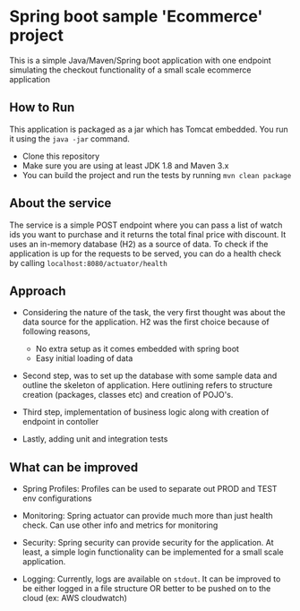 # Spring boot sample 'Ecommerce' project

This is a simple Java/Maven/Spring boot application with one endpoint simulating the checkout functionality of a small scale
ecommerce application

## How to Run

This application is packaged as a jar which has Tomcat embedded. You run it using the ```java -jar``` command.

* Clone this repository
* Make sure you are using at least JDK 1.8 and Maven 3.x
* You can build the project and run the tests by running ```mvn clean package```

## About the service

The service is a simple POST endpoint where you can pass a list of watch ids you want to purchase and it returns the
total final price with discount. It uses an in-memory database (H2) as a source of data. To check if the application is
up for the requests to be served, you can do a health check by calling ```localhost:8080/actuator/health```

## Approach

* Considering the nature of the task, the very first thought was about the data source for the application. H2 was the
first choice because of following reasons,

  * No extra setup as it comes embedded with spring boot
  * Easy initial loading of data


* Second step, was to set up the database with some sample data and outline the skeleton of application. Here outlining
refers to structure creation (packages, classes etc) and creation of POJO's.


* Third step, implementation of business logic along with creation of endpoint in contoller


* Lastly, adding unit and integration tests

## What can be improved

* Spring Profiles: Profiles can be used to separate out PROD and TEST env configurations


* Monitoring: Spring actuator can provide much more than just health check. Can use other info and metrics for monitoring


* Security: Spring security can provide security for the application. At least, a simple login functionality can be implemented for a small scale application.


* Logging: Currently, logs are available on ```stdout```. It can be improved to be either logged in a file structure OR better to be pushed on to the cloud (ex: AWS cloudwatch)

